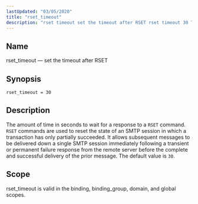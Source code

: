```yaml
---
lastUpdated: "03/05/2020"
title: "rset_timeout"
description: "rset timeout set the timeout after RSET rset timeout 30 The amount of time in seconds to wait for a response to a RSET command RSET commands are used to reset the state of an SMTP session in which a transaction has only partially succeeded It allows subsequent messages to..."
---
```


<a name="conf.ref.rset_timeout"></a> 
## Name

rset_timeout — set the timeout after RSET

## Synopsis

`rset_timeout = 30`

<a name="idp26294848"></a> 
## Description

The amount of time in seconds to wait for a response to a `RSET` command. `RSET` commands are used to reset the state of an SMTP session in which a transaction has only partially succeeded. It allows subsequent messages to be delivered down a single SMTP session immediately following a transient or permanent failure response from the remote server before the complete and successful delivery of the prior message. The default value is `30`.

<a name="idp26298416"></a> 
## Scope

rset_timeout is valid in the binding, binding_group, domain, and global scopes.